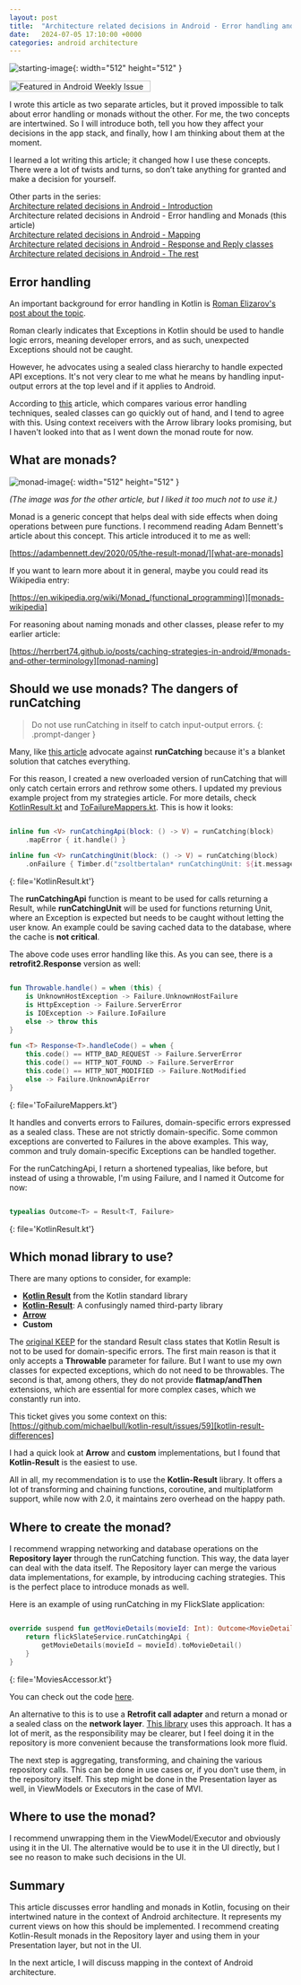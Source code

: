 ```yaml
---
layout: post
title:  "Architecture related decisions in Android - Error handling and Monads"
date:   2024-07-05 17:10:00 +0000
categories: android architecture
---
```


![starting-image](/assets/img/posts/20240604_error_handling.jpg){: width="512" height="512" }

<a href="https://androidweekly.net/issues/issue-630"><img alt="Featured in Android Weekly Issue 630" src="/assets/img/posts/20240705_badge.svg" width="252" height="20"></a>

I wrote this article as two separate articles, but it proved impossible to talk about error handling or monads without the other. For me, the two concepts are intertwined. So I will introduce both, tell you how they affect your decisions in the app stack, and finally, how I am thinking about them at the moment.

I learned a lot writing this article; it changed how I use these concepts. There were a lot of twists and turns, so don’t take anything for granted and make a decision for yourself.

Other parts in the series:<br>
[Architecture related decisions in Android - Introduction]<br>
Architecture related decisions in Android - Error handling and Monads (this article)<br>
[Architecture related decisions in Android - Mapping]<br>
[Architecture related decisions in Android - Response and Reply classes]<br>
[Architecture related decisions in Android - The rest]<br>

## Error handling

An important background for error handling in Kotlin is [Roman Elizarov's post about the topic][elizarov-kotlin-exceptions].

Roman clearly indicates that Exceptions in Kotlin should be used to handle logic errors, meaning developer errors, and as such, unexpected Exceptions should not be caught.

However, he advocates using a sealed class hierarchy to handle expected API exceptions. It's not very clear to me what he means by handling input-output errors at the top level and if it applies to Android.

According to [this][typed-error-handling] article, which compares various error handling techniques, sealed classes can go quickly out of hand, and I tend to agree with this. Using context receivers with the Arrow library looks promising, but I haven't looked into that as I went down the monad route for now.

## What are monads?

![monad-image](/assets/img/posts/20240602_monads.jpg){: width="512" height="512" }

*(The image was for the other article, but I liked it too much not to use it.)*

Monad is a generic concept that helps deal with side effects when doing operations between pure functions. I recommend reading Adam Bennett's article about this concept. This article introduced it to me as well:

[https://adambennett.dev/2020/05/the-result-monad/][what-are-monads]

If you want to learn more about it in general, maybe you could read its Wikipedia entry:

[https://en.wikipedia.org/wiki/Monad_(functional_programming)][monads-wikipedia]

For reasoning about naming monads and other classes, please refer to my earlier article:

[https://herrbert74.github.io/posts/caching-strategies-in-android/#monads-and-other-terminology][monad-naming]

## Should we use monads? The dangers of runCatching

> Do not use runCatching in itself to catch input-output errors.
{: .prompt-danger }

Many, like [this article][runCatching-is-problematic] advocate against **runCatching** because it's a blanket solution that catches everything.

For this reason, I created a new overloaded version of runCatching that will only catch certain errors and rethrow some others. I updated my previous example project from my strategies article. For more details, check [KotlinResult.kt][flickslate-kotlin-result] and [ToFailureMappers.kt][flickslate-tofailuremappers]. This is how it looks:

```kotlin

inline fun <V> runCatchingApi(block: () -> V) = runCatching(block)
	.mapError { it.handle() }

inline fun <V> runCatchingUnit(block: () -> V) = runCatching(block)
	.onFailure { Timber.d("zsoltbertalan* runCatchingUnit: ${it.message}") }

```
{: file='KotlinResult.kt'}

The **runCatchingApi** function is meant to be used for calls returning a Result, while **runCatchingUnit** will be used for functions returning Unit, where an Exception is expected but needs to be caught without letting the user know. An example could be saving cached data to the database, where the cache is **not critical**.

The above code uses error handling like this. As you can see, there is a **retrofit2.Response** version as well:

```kotlin

fun Throwable.handle() = when (this) {
	is UnknownHostException -> Failure.UnknownHostFailure
	is HttpException -> Failure.ServerError
	is IOException -> Failure.IoFailure
	else -> throw this
}

fun <T> Response<T>.handleCode() = when {
	this.code() == HTTP_BAD_REQUEST -> Failure.ServerError
	this.code() == HTTP_NOT_FOUND -> Failure.ServerError
	this.code() == HTTP_NOT_MODIFIED -> Failure.NotModified
	else -> Failure.UnknownApiError
}

```
{: file='ToFailureMappers.kt'}

It handles and converts errors to Failures, domain-specific errors expressed as a sealed class. These are not strictly domain-specific. Some common exceptions are converted to Failures in the above examples. This way, common and truly domain-specific Exceptions can be handled together.

For the runCatchingApi, I return a shortened typealias, like before, but instead of using a throwable, I'm using Failure, and I named it Outcome for now:

```kotlin

typealias Outcome<T> = Result<T, Failure>

```
{: file='KotlinResult.kt'}

## Which monad library to use?

There are many options to consider, for example:

* [**Kotlin Result**][kotlin-result-standard] from the Kotlin standard library
* [**Kotlin-Result**][kotlin-result]: A confusingly named third-party library 
* [**Arrow**][arrow]
* **Custom**

The [original KEEP][kotlin-result-standard-keep] for the standard Result class states that Kotlin Result is not to be used for domain-specific errors. The first main reason is that it only accepts a **Throwable** parameter for failure. But I want to use my own classes for expected exceptions, which do not need to be throwables. The second is that, among others, they do not provide **flatmap/andThen** extensions, which are essential for more complex cases, which we constantly run into.

This ticket gives you some context on this:<br>
[https://github.com/michaelbull/kotlin-result/issues/59][kotlin-result-differences]

I had a quick look at **Arrow** and **custom** implementations, but I found that **Kotlin-Result** is the easiest to use.

All in all, my recommendation is to use the **Kotlin-Result** library. It offers a lot of transforming and chaining functions, coroutine, and multiplatform support, while now with 2.0, it maintains zero overhead on the happy path.

## Where to create the monad?

I recommend wrapping networking and database operations on the **Repository layer** through the runCatching function. This way, the data layer can deal with the data itself. The Repository layer can merge the various data implementations, for example, by introducing caching strategies. This is the perfect place to introduce monads as well.

Here is an example of using runCatching in my FlickSlate application:

```kotlin

override suspend fun getMovieDetails(movieId: Int): Outcome<MovieDetail> {
    return flickSlateService.runCatchingApi {
        getMovieDetails(movieId = movieId).toMovieDetail()
    }
}

```
{: file='MoviesAccessor.kt'}

You can check out the code [here][runcatching].

An alternative to this is to use a **Retrofit call adapter** and return a monad or a sealed class on the **network layer**. [This library][retrofit-call-adapter-returning-result] uses this approach. It has a lot of merit, as the responsibility may be clearer, but I feel doing it in the repository is more convenient because the transformations look more fluid.

The next step is aggregating, transforming, and chaining the various repository calls. This can be done in use cases or, if you don't use them, in the repository itself. This step might be done in the Presentation layer as well, in ViewModels or Executors in the case of MVI.

## Where to use the monad?

I recommend unwrapping them in the ViewModel/Executor and obviously using it in the UI. The alternative would be to use it in the UI directly, but I see no reason to make such decisions in the UI.

## Summary

This article discusses error handling and monads in Kotlin, focusing on their intertwined nature in the context of Android architecture. It represents my current views on how this should be implemented. I recommend creating Kotlin-Result monads in the Repository layer and using them in your Presentation layer, but not in the UI.

In the next article, I will discuss mapping in the context of Android architecture.

[Architecture related decisions in Android - Introduction]: https://herrbert74.github.io/posts/architecture-related-decisions-introduction/
[Architecture related decisions in Android - Mapping]: https://herrbert74.github.io/posts/architecture-related-decisions-mapping/
[Architecture related decisions in Android - Response and Reply classes]: https://herrbert74.github.io/posts/architecture-related-decisions-response-classes/
[Architecture related decisions in Android - The rest]: https://herrbert74.github.io/posts/architecture-related-decisions-rest/
[elizarov-kotlin-exceptions]: https://elizarov.medium.com/kotlin-and-exceptions-8062f589d07
[kotlin-result-standard-keep]: https://github.com/Kotlin/KEEP/blob/master/proposals/stdlib/result.md
[typed-error-handling]: https://betterprogramming.pub/typed-error-handling-in-kotlin-11ff25882880
[retrofit-call-adapter-returning-result]: https://haroldadmin.github.io/NetworkResponseAdapter/
[runCatching-is-problematic]: https://medium.com/sampingan-tech/kotlin-getting-to-knows-with-exceptions-564f8b2bc3c
[what-are-monads]: https://adambennett.dev/2020/05/the-result-monad/
[monads-wikipedia]: https://en.wikipedia.org/wiki/Monad_(functional_programming)
[monad-naming]: https://herrbert74.github.io/posts/caching-strategies-in-android/#monads-and-other-terminology
[kotlin-result]: https://github.com/michaelbull/kotlin-result
[kotlin-result-differences]: https://github.com/michaelbull/kotlin-result/issues/59
[kotlin-result-standard]: https://kotlinlang.org/api/latest/jvm/stdlib/kotlin/-result/
[arrow]: https://arrow-kt.io/
[runcatching]: https://github.com/herrbert74/FlickSlate/blob/main/app/src/main/java/com/zsoltbertalan/flickslate/data/repository/MoviesAccessor.kt
[flickslate-kotlin-result]: https://github.com/herrbert74/FlickSlate/blob/main/app/src/main/java/com/zsoltbertalan/flickslate/ext/KotlinResult.kt
[flickslate-tofailuremappers]: https://github.com/herrbert74/FlickSlate/blob/main/app/src/main/java/com/zsoltbertalan/flickslate/util/getresult/ToFailureMappers.kt